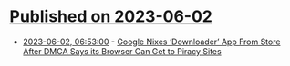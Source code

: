 # [Published on 2023-06-02](index.md)

* [2023-06-02, 06:53:00](https://soylentnews.org/article.pl?sid=23/06/01/1322211&from=rss) - [Google Nixes ‘Downloader’ App From Store After DMCA Says its Browser Can Get to Piracy Sites](https://soylentnews.org/article.pl?sid=23/06/01/1322211&from=rss)
